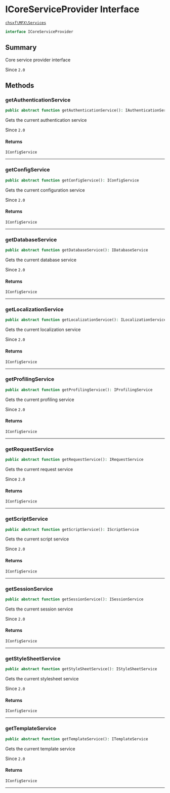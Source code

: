 # ICoreServiceProvider Interface

[`chsxf\MFX\Services`](API-Namespace-Services)

```php
interface ICoreServiceProvider
```

## Summary

Core service provider interface

Since `2.0`

## Methods

### getAuthenticationService

```php
public abstract function getAuthenticationService(): IAuthenticationService
```

Gets the current authentication service

Since `2.0`

#### Returns

`IConfigService` 

---

### getConfigService

```php
public abstract function getConfigService(): IConfigService
```

Gets the current configuration service

Since `2.0`

#### Returns

`IConfigService` 

---

### getDatabaseService

```php
public abstract function getDatabaseService(): IDatabaseService
```

Gets the current database service

Since `2.0`

#### Returns

`IConfigService` 

---

### getLocalizationService

```php
public abstract function getLocalizationService(): ILocalizationService
```

Gets the current localization service

Since `2.0`

#### Returns

`IConfigService` 

---

### getProfilingService

```php
public abstract function getProfilingService(): IProfilingService
```

Gets the current profiling service

Since `2.0`

#### Returns

`IConfigService` 

---

### getRequestService

```php
public abstract function getRequestService(): IRequestService
```

Gets the current request service

Since `2.0`

#### Returns

`IConfigService` 

---

### getScriptService

```php
public abstract function getScriptService(): IScriptService
```

Gets the current script service

Since `2.0`

#### Returns

`IConfigService` 

---

### getSessionService

```php
public abstract function getSessionService(): ISessionService
```

Gets the current session service

Since `2.0`

#### Returns

`IConfigService` 

---

### getStyleSheetService

```php
public abstract function getStyleSheetService(): IStyleSheetService
```

Gets the current stylesheet service

Since `2.0`

#### Returns

`IConfigService` 

---

### getTemplateService

```php
public abstract function getTemplateService(): ITemplateService
```

Gets the current template service

Since `2.0`

#### Returns

`IConfigService` 

---


